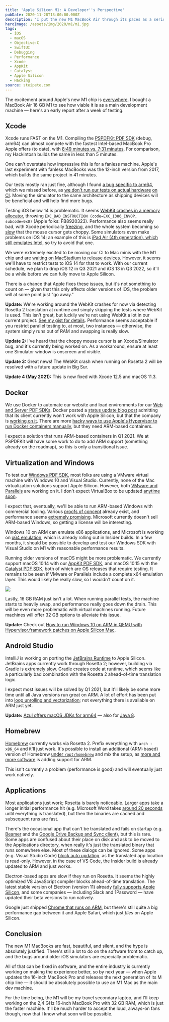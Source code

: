```yaml
---
title: 'Apple Silicon M1: A Developer''s Perspective'
pubDate: 2020-11-28T13:00:00.000Z
description: 'I put the new M1 MacBook Air through its paces as a serious development machine. From benchmarking Xcode build times to testing various developer tools, I explore how well Apple''s transition to custom silicon works for real-world development workflows. While most apps run brilliantly via Rosetta 2 and native performance is stunning, I uncover both surprising benefits and important limitations developers should understand before making the switch. This early assessment reveals why M1 Macs represent a fundamental shift in the developer experience.'
heroImage: /assets/img/2020/m1/m1.jpg
tags:
  - iOS
  - macOS
  - Objective-C
  - SwiftUI
  - Debugging
  - Performance
  - Xcode
  - AppKit
  - Catalyst
  - Apple Silicon
  - Hacking
source: steipete.com
---
```


The excitement around Apple's new M1 chip is [everywhere](https://www.singhkays.com/blog/apple-silicon-m1-black-magic/). I bought a MacBook Air 16&nbsp;GB M1 to see how viable it is as a main development machine — here's an early report after a week of testing.

## Xcode

Xcode runs FAST on the M1. Compiling the [PSPDFKit PDF SDK](https://pspdfkit.com/) (debug, arm64) can almost compete with the fastest Intel-based MacBook Pro Apple offers (to date), with [8:49 minutes vs. 7:31 minutes](https://twitter.com/steipete/status/1332052251712614405?s=21). For comparison, my Hackintosh builds the same in less than 5 minutes. 

One can't overstate how impressive this is for a fanless machine. Apple's last experiment with fanless MacBooks was the 12-inch version from 2017, which builds the same project in 41 minutes.

Our tests mostly ran just fine, although I found [a bug specific to arm64](https://github.com/Aloshi/dukglue/pull/27), which we missed before, as [we don't run our tests on actual hardware](https://pspdfkit.com/blog/2020/managing-macos-hardware-virtualization-or-bare-metal/) [on CI](https://pspdfkit.com/blog/2020/continuous-integration-for-small-ios-macos-teams/). Moving the simulator to the same architecture as shipping devices will be beneficial and will help find more bugs.

Testing iOS below 14 is problematic. It seems [WebKit crashes in a memory allocator](https://twitter.com/steipete/status/1332654247809257473?s=21), throwing `EXC_BAD_INSTRUCTION (code=EXC_I386_INVOP, subcode=0x0)` (Apple folks: FB8920323). Performance also seems really bad, with Xcode periodically [freezing](https://twitter.com/steipete/status/1332348616145563653?s=21), and the whole system becoming so [slow](https://twitter.com/steipete/status/1332648748158246922?s=21) that the mouse cursor gets choppy. Some simulators even make problems on iOS 14; an example of this is [iPad Air (4th generation), which still emulates Intel](https://twitter.com/steipete/status/1331628274783543297?s=21), so try to avoid that one.

We were extremely excited to be moving our CI to Mac minis with the M1 chip and are [waiting on MacStadium to release devices](https://www.macstadium.com/m1-mini). However, it seems we'll have to restrict tests to iOS 14 for that to work. With our current schedule, we plan to drop iOS 12 in Q3 2021 and iOS 13 in Q3 2022, so it'll be a while before we can fully move to Apple Silicon.

There is a chance that Apple fixes these issues, but it's not something to count on — given that this only affects older versions of iOS, the problem will at some point just "go away."

**Update:** We're working around the WebKit crashes for now via detecting Rosetta 2 translation at runtime and simply skipping the tests where WebKit is used. This isn't great, but luckily we're not using WebKit a lot in our current project. [See my gist for details](https://gist.github.com/steipete/e15b1fabffc7da7d49c92e3fbd06971a). Performance seems acceptable if you restrict parallel testing to, at most, two instances — otherwise, the system simply runs out of RAM and swapping is really slow.

**Update 2:** I've heard that the choppy mouse cursor is an Xcode/Simulator bug, and it's currently being worked on. As a workaround, ensure at least one Simulator window is onscreen and visible.

**Update 3:** Great news! The WebKit crash when running on Rosetta 2 will be resolved with a future update in Big Sur.

**Update 4 (May 2021):** This is now fixed with Xcode 12.5 and macOS 11.3.

## Docker

We use Docker to automate our website and load environments for our [Web and Server PDF SDKs](https://pspdfkit.com/pdf-sdk/web/). Docker posted a [status update blog post](https://www.docker.com/blog/apple-silicon-m1-chips-and-docker/) admitting that its client currently won't work with Apple Silicon, but that the company is [working on it](https://github.com/docker/roadmap/issues/142). There are more [hacky ways to use Apple's Hypervisor to run Docker containers manually](https://finestructure.co/blog/2020/11/27/running-docker-on-apple-silicon-m1-follow-up), but they need ARM-based containers.

I expect a solution that runs ARM-based containers in Q1 2021. We at PSPDFKit will have some work to do to add ARM support (something already on the roadmap), so this is only a transitional issue.

## Virtualization and Windows

To test our [Windows PDF SDK](https://pspdfkit.com/pdf-sdk/windows/), most folks are using a VMware virtual machine with Windows 10 and Visual Studio. Currently, none of the Mac virtualization solutions support Apple Silicon. However, both [VMware and Parallels](https://appleinsider.com/articles/20/11/11/parallels-confirms-apple-m1-support-amid-silence-from-other-virtualization-companies) are working on it. I don't expect VirtualBox to be updated [anytime soon](https://forums.virtualbox.org/viewtopic.php?f=8&t=98742).

I expect that, eventually, we'll be able to run ARM-based Windows with commercial tooling. Various [proofs of concept](https://9to5mac.com/2020/11/27/arm-windows-virtualization-m1-mac/) already exist, and performance seems [extremely promising](https://twitter.com/imbushuo/status/1332772957609922561?s=21). Microsoft currently doesn't sell ARM-based Windows, so getting a license will be interesting.

Windows 10 on ARM can emulate x86 applications, and Microsoft is working on [x64 emulation](https://www.neowin.net/news/it039s-official-x64-emulation-is-coming-to-windows-on-arm), which is already rolling out in Insider builds. In a few months, it should be possible to develop and test our Windows SDK with Visual Studio on M1 with reasonable performance results.

Running older versions of macOS might be more problematic. We currently support macOS 10.14 with our [AppKit PDF SDK](https://pspdfkit.com/blog/2017/pspdfkit-for-macos/), and macOS 10.15 with the [Catalyst PDF SDK](https://pspdfkit.com/blog/2019/pspdfkit-for-mac-catalyst/), both of which are OS releases that require testing. It remains to be seen if VMware or Parallels include a complete x64 emulation layer. This would likely be really slow, so I wouldn't count on it.

![](/assets/img/2020/m1/memory.png)

Lastly, 16&nbsp;GB RAM just isn't a lot. When running parallel tests, the machine starts to heavily swap, and performance really goes down the drain. This will be even more problematic with virtual machines running. Future machines will offer 32&nbsp;GB options to alleviate this issue.

**Update:** Check out [How to run Windows 10 on ARM in QEMU with Hypervisor.framework patches on Apple Silicon Mac](https://gist.github.com/niw/e4313b9c14e968764a52375da41b4278#file-readme-md).

## Android Studio

IntelliJ is working on porting the [JetBrains Runtime](https://youtrack.jetbrains.com/issue/JBR-2526) to Apple Silicon. JetBrains apps currently work through Rosetta 2; however, building via Gradle is [extremely slow](https://www.reddit.com/r/androiddev/comments/jx4ntt/apple_macbook_air_m1_is_very_slow_in_gradle_builds/). Gradle creates code at runtime, which seems like a particularly bad combination with the Rosetta 2 ahead-of-time translation logic. 

I expect most issues will be solved by Q1 2021, but it'll likely be some more time until all Java versions run great on ARM. A lot of effort has been put into [loop unrolling and vectorization](https://bell-sw.com/java/arm/performance/2019/01/15/the-status-of-java-on-arm/); not everything there is available on ARM just yet.

**Update:** [Azul offers macOS JDKs for arm64](https://www.azul.com/press_release/azul-announces-support-of-java-builds-of-openjdk-for-apple-silicon/) — also for [Java 8](https://www.azul.com/downloads/zulu-community/?os=macos&architecture=arm-64-bit&package=jdk).

## Homebrew

[Homebrew](https://brew.sh/) currently works via Rosetta 2. Prefix everything with `arch -x86_64` and it'll just work. It's possible to install an additional (ARM-based) version of Homebrew [under `/opt/homebrew`](https://soffes.blog/homebrew-on-apple-silicon) and mix the setup, as [more and more software](https://github.com/Homebrew/brew/issues/7857) is adding support for ARM.

This isn't currently a problem (performance is good) and will eventually just work natively.

## Applications

Most applications just work; Rosetta is barely noticeable. Larger apps take a longer initial performance hit (e.g. Microsoft Word takes [around 20 seconds](https://www.zdnet.com/article/microsoft-office-will-be-about-20-second-slower-initially-on-apple-silicon-rosetta-2/) until everything is translated), but then the binaries are cached and subsequent runs are fast.

There's the occasional app that can't be translated and fails on startup (e.g. [Beamer](https://beamer-app.com/download) and the [Google Drive Backup and Sync client](https://www.google.com/intl/en_gh/drive/download/)), but this is rare. Some apps are confused about their place on disk and ask to be moved to the Applications directory, when really it's just the translated binary that runs somewhere else. Most of these dialogs can be ignored. Some apps (e.g. Visual Studio Code) [block auto updating](https://twitter.com/steipete/status/1331884524934995968?s=21), as the translated app location is read-only. However, in the case of VS Code, the Insider build is already updated to ARM and just works.

Electron-based apps are slow if they run on Rosetta. It seems the highly optimized V8 JavaScript compiler blocks ahead-of-time translation. The latest stable version of Electron (version 11) already [fully supports Apple Silicon](https://www.electronjs.org/blog/apple-silicon), and some companies — including Slack and 1Password — have updated their beta versions to run natively.

Google just shipped [Chrome that runs on ARM](https://www.macworld.com/article/3597749/google-releases-chrome-87-with-support-for-apple-silicon-macs.html), but there's still quite a big performance gap between it and Apple Safari, which just *flies* on Apple Silicon.

## Conclusion

The new M1 MacBooks are fast, beautiful, and silent, and the hype is absolutely justified. There's still a lot to do on the software front to catch up, and the bugs around older iOS simulators are especially problematic.

All of that can be fixed in software, and the entire industry is currently working on making the experience better, so by next year — when Apple updates the 16-inch MacBook Pro and releases the next generation of its M chip line — it should be absolutely possible to use an M1 Mac as the main dev machine.

For the time being, the M1 will be my <del>travel</del> secondary laptop, and I'll keep working on the 2,4&nbsp;GHz 16-inch MacBook Pro with 32&nbsp;GB RAM, which is just the faster machine. It'll be much harder to accept the loud, always-on fans though, now that I know what soon will be possible.